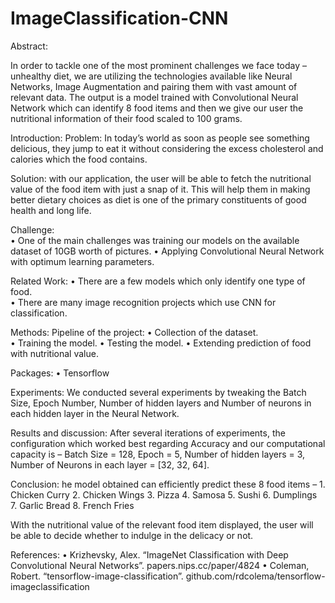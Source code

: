 # ImageClassification-CNN

Abstract: 
 
In order to tackle one of the most prominent challenges we face today – unhealthy diet, we are utilizing the technologies available
like Neural Networks, Image Augmentation and pairing them with vast amount of relevant data. 
The output is a model trained with Convolutional Neural Network which can identify 8 food items and then we give our user 
the nutritional information of their food scaled to 100 grams. 
 
 
 
Introduction: 
Problem: 
In today’s world as soon as people see something delicious, they jump to eat it without considering the excess cholesterol and calories which the food contains. 
 
 
Solution: 
with our application, the user will be able to fetch the nutritional value of the food item with just a snap of it. This will help them in making better dietary choices as diet is one of the primary constituents of good health and long life. 
 
 
Challenge:  
• One of the main challenges was training our models on the available dataset of 10GB worth of pictures.  • Applying Convolutional Neural Network with optimum learning parameters. 
 
 
Related Work: 
 • There are a few models which only identify one type of food.  
 • There are many image recognition projects which use CNN for classification. 
 
 
Methods: 
Pipeline of the project: 
 • Collection of the dataset.  
 • Training the model. 
 • Testing the model. 
 • Extending prediction of food with nutritional value. 
 
 
Packages: 
• Tensorflow 
 
 
 
Experiments: 
We conducted several experiments by tweaking the Batch Size, Epoch Number, Number of hidden layers and Number of neurons
in each hidden layer in the Neural Network.  
 
 
 
Results and discussion: 
After several iterations of experiments, the configuration which worked best regarding Accuracy and our computational capacity is – 
Batch Size = 128, Epoch = 5, Number of hidden layers = 3, Number of Neurons in each layer = [32, 32, 64]. 
 
 
 
Conclusion: 
 he model obtained can efficiently predict these 8 food items
 – 1. Chicken Curry 2. Chicken Wings 3. Pizza 4. Samosa 5. Sushi 6. Dumplings 7. Garlic Bread 8. French Fries 
 
With the nutritional value of the relevant food item displayed, the user will be able to decide whether to indulge in the delicacy or not. 
 
 
 
References: 
• Krizhevsky, Alex. “ImageNet Classification with Deep Convolutional Neural Networks”. papers.nips.cc/paper/4824
• Coleman, Robert. “tensorflow-image-classification”. github.com/rdcolema/tensorflow-imageclassification  
 

